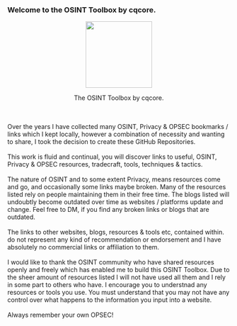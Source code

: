 ### Welcome to the OSINT Toolbox by cqcore.
<p align="center">
  <img width="150" height="150" src="https://www.cqcore.uk/wp-content/uploads/2021/04/cropped-cropped-Capture-2.png">
</p>
<p align="center">The OSINT Toolbox by cqcore.</p>
<br></br>
Over the years I have collected many OSINT, Privacy & OPSEC bookmarks / links which I kept locally, however a combination of necessity and wanting to share, I took the decision to create these GitHub Repositories.
<br></br>
This work is fluid and continual, you will discover links to useful, OSINT, Privacy & OPSEC resources, tradecraft, tools, techniques & tactics. 
<br></br>
The nature of OSINT and to some extent Privacy, means resources come and go, and occasionally  some links maybe broken. Many of the resources listed rely on people maintaining them in their free time. The blogs listed will undoubtly become outdated over time as websites / platforms update and change. Feel free to DM, if you find any broken links or blogs that are outdated.
<br></br>
The links to other websites, blogs, resources & tools etc, contained within. do not represent any kind of recommendation or endorsement and I have absolutely no commercial links or affiliation to them.
<br></br>
I would like to thank the OSINT community who have shared resources openly and freely which has enabled me to build this OSINT Toolbox. Due to the sheer amount of resources listed I will not have used all them and I rely in some part to others who have.  I encourage you to understnad any resources or tools you use. You must understand that you may not have any control over what happens to the information you input into a website. 
<br></br>
Always remember your own OPSEC!
<!--
**cqcore/cqcore** is a ✨ _special_ ✨ repository because its `README.md` (this file) appears on your GitHub profile.

Here are some ideas to get you started:

- 🔭 I’m currently working on ...
- 🌱 I’m currently learning ...
- 👯 I’m looking to collaborate on ...
- 🤔 I’m looking for help with ...
- 💬 Ask me about ...
- 📫 How to reach me: ...
- 😄 Pronouns: ...
- ⚡ Fun fact: ...
-->

